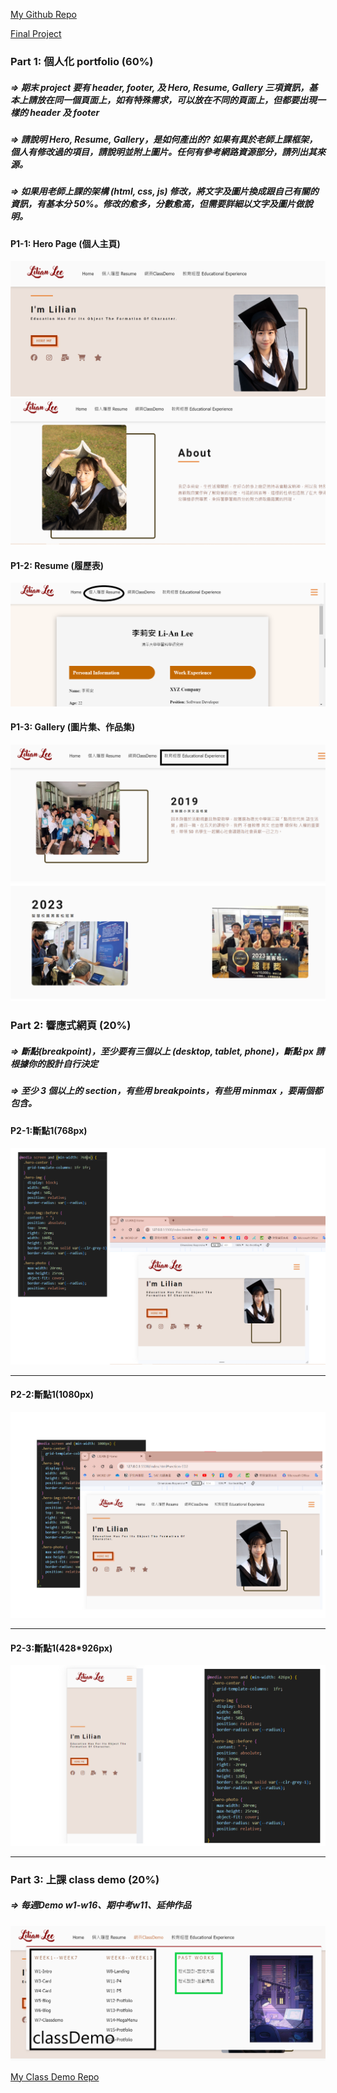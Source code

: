 [My Github Repo](https://github.com/htchung/1121-web-id)

[Final Project](https://1121-web-id.vercel.app/)

### Part 1: 個人化 portfolio (60%)

##### => 期末 project 要有 header, footer, 及 Hero, Resume, Gallery 三項資訊，基本上請放在同一個頁面上，如有特殊需求，可以放在不同的頁面上，但都要出現一樣的 header 及 footer

##### => 請說明 Hero, Resume, Gallery，是如何產出的? 如果有異於老師上課框架，個人有修改過的項目，請說明並附上圖片。任何有參考網路資源部分，請列出其來源。

##### => 如果用老師上課的架構 (html, css, js) 修改，將文字及圖片換成跟自己有關的資訊，有基本分 50%。修改的愈多，分數愈高，但需要詳細以文字及圖片做說明。

#### P1-1: Hero Page (個人主頁)

![](p1-1.png)
![](p1-2.png)


#### P1-2: Resume (履歷表)

![](p1-2-1.png)

#### P1-3: Gallery (圖片集、作品集)

![](p1-3-1.png)
![](p1-3-2.png)

### Part 2: 響應式網頁 (20%)

##### => 斷點(breakpoint)，至少要有三個以上 (desktop, tablet, phone)，斷點 px 請根據你的設計自行決定

##### => 至少 3 個以上的 section，有些用 breakpoints，有些用 minmax ，要兩個都包含。

#### P2-1:斷點1(768px)
![](p2-2.png) 

---

#### P2-2:斷點1(1080px)
![](p2-3.png)

---

#### P2-3:斷點1(428*926px)
![](p2-1.png)

---

### Part 3: 上課 class demo (20%)

##### => 每週Demo w1-w16、期中考w11、延伸作品

![](p3-1.png)


[My Class Demo Repo](https://1121-web-id.vercel.app/demo/megamenu.html)
